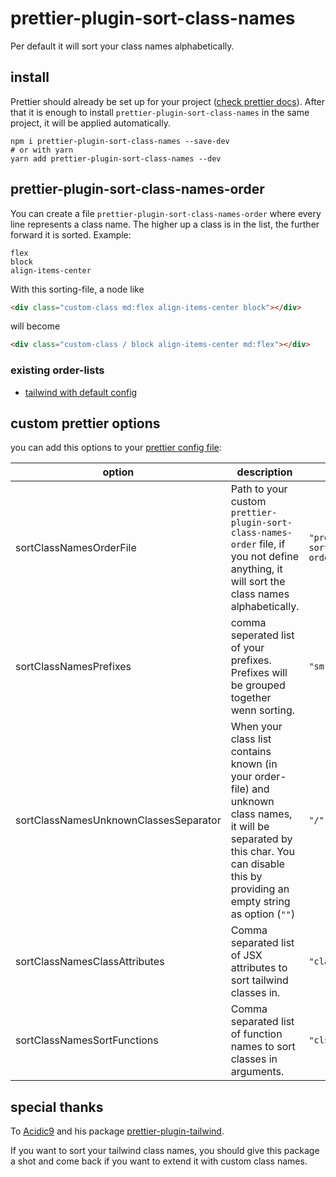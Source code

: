 # prettier-plugin-sort-class-names

Per default it will sort your class names alphabetically.

## install

Prettier should already be set up for your project ([check prettier docs](https://prettier.io/docs/en/install.html)). After that it is enough to install `prettier-plugin-sort-class-names` in the same project, it will be applied automatically.

```
npm i prettier-plugin-sort-class-names --save-dev
# or with yarn
yarn add prettier-plugin-sort-class-names --dev
```

## prettier-plugin-sort-class-names-order

You can create a file `prettier-plugin-sort-class-names-order` where every line represents a class name. The higher up a class is in the list, the further forward it is sorted. Example:

```
flex
block
align-items-center
```

With this sorting-file, a node like 

```html
<div class="custom-class md:flex align-items-center block"></div>
``` 

will become 

```html
<div class="custom-class / block align-items-center md:flex"></div>
```

### existing order-lists

- [tailwind with default config](https://gist.github.com/PutziSan/e5c1edcdaa540d8104f8e38712eca472#file-prettier-plugin-sort-class-names-order)

## custom prettier options

you can add this options to your [prettier config file](https://prettier.io/docs/en/configuration.html):

| option                                | description                                                                                                                                                                             | default                                    |
| ------------------------------------- | --------------------------------------------------------------------------------------------------------------------------------------------------------------------------------------- | ------------------------------------------ |
| sortClassNamesOrderFile               | Path to your custom `prettier-plugin-sort-class-names-order` file, if you not define anything, it will sort the class names alphabetically.                                             | `"prettier-plugin-sort-class-names-order"` |
| sortClassNamesPrefixes                | comma seperated list of your prefixes. Prefixes will be grouped together wenn sorting.                                                                                                  | `"sm:,md:,lg:,xl:"`                        |
| sortClassNamesUnknownClassesSeparator | When your class list contains known (in your order-file) and unknown class names, it will be separated by this char. You can disable this by providing an empty string as option (`""`) | `"/"`                                      |
| sortClassNamesClassAttributes         | Comma separated list of JSX attributes to sort tailwind classes in.                                                                                                                     | `"class,className,tw"`                     |
| sortClassNamesSortFunctions           | Comma separated list of function names to sort classes in arguments.                                                                                                                    | `"clsx,classNames,cx"`                     |

## special thanks

To [Acidic9](https://github.com/Acidic9) and his package [prettier-plugin-tailwind](https://github.com/Acidic9/prettier-plugin-tailwind).

If you want to sort your tailwind class names, you should give this package a shot and come back if you want to extend it with custom class names.

